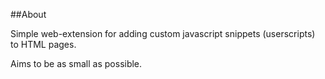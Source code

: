 ##About

Simple web-extension for adding custom javascript snippets (userscripts) to HTML pages.

Aims to be as small as possible.
